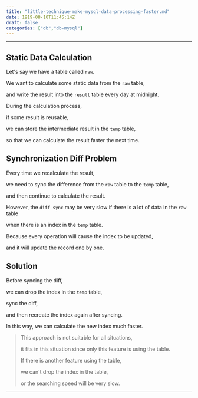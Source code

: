 ```yaml
---
title: "little-technique-make-mysql-data-processing-faster.md"
date: 1919-08-10T11:45:14Z
draft: false
categories: ["db","db-mysql"]
---
```




---

## Static Data Calculation

Let's say we have a table called `raw`. 

We want to calculate some static data from the `raw` table,

and write the result into the `result` table every day at midnight.

During the calculation process, 

if some result is reusable, 

we can store the intermediate result in the `temp` table,

so that we can calculate the result faster the next time.

## Synchronization Diff Problem

Every time we recalculate the result, 

we need to sync the difference from the `raw` table to the `temp` table,

and then continue to calculate the result. 

However, the `diff sync` may be very slow if there is a lot of data in the `raw` table 

when there is an index in the `temp` table. 

Because every operation will cause the index to be updated, 

and it will update the record one by one.

## Solution

Before syncing the diff, 

we can drop the index in the `temp` table, 

sync the diff, 

and then recreate the index again after syncing. 

In this way, we can calculate the new index much faster.

> This approach is not suitable for all situations, 
> 
> it fits in this situation since only this feature is using the table.
> 
> If there is another feature using the table,
> 
> we can't drop the index in the table, 
> 
> or the searching speed will be very slow.

---

